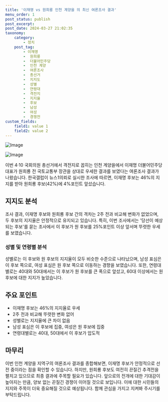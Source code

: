 ```yaml
---
title: '이재명 vs 원희룡 인천 계양을 의 최신 여론조사 결과'
menu_order: 1
post_status: publish
post_excerpt: 
post_date: 2024-03-27 21:02:35
taxonomy:
    category:
        - 정치
    post_tag:
        - 이재명
        -  원희룡
        -  더불어민주당
        -  인천 계양
        -  여론조사
        -  총선거
        -  지지도
        -  성별
        -  연령대
        -  격전지
        -  지지율
        -  후보
        -  남성
        -  여성
        -  경쟁전
custom_fields:
    field1: value 1
    field2: value 2
---
```


![Image](https://imgnews.pstatic.net/image/081/2024/03/27/0003440085_001_20240327112808274.jpg?type=w647)

![Image](https://imgnews.pstatic.net/image/081/2024/03/27/0003440085_002_20240327112808308.jpg?type=w647)

이번 4·10 국회의원 총선거에서 격전지로 꼽히는 인천 계양을에서 이재명 더불어민주당 대표가 원희룡 전 국토교통부 장관을 상대로 우세한 결과를 보였다는 여론조사 결과가 나왔습니다. 한국갤럽이 뉴스1의뢰로 실시한 조사에 따르면, 이재명 후보는 46%의 지지를 받아 원희룡 후보(42%)에 4%포인트 앞섰습니다. 
## 지지도 분석
조사 결과, 이재명 후보와 원희룡 후보 간의 격차는 2주 전과 비교해 변화가 없었으며, 두 후보의 지지율은 안정적으로 유지되고 있습니다. 특히, 이번 조사에서는 '당선이 예상되는 후보'를 묻는 조사에서 이 후보가 원 후보를 25%포인트 이상 앞서며 뚜렷한 우세를 보였습니다.
### 성별 및 연령별 분석
성별로는 이 후보와 원 후보의 지지율이 모두 비슷한 수준으로 나타났으며, 남성 표심은 이 후보 쪽으로, 여성 표심은 원 후보 쪽으로 이동하는 경향을 보였습니다. 또한, 연령대별로는 40대와 50대에서는 이 후보가 원 후보를 큰 폭으로 앞섰고, 60대 이상에서는 원 후보에 대한 지지가 높았습니다.
## 주요 포인트
- 이재명 후보는 46%의 지지율로 우세
- 2주 전과 비교해 뚜렷한 변화 없어
- 성별로는 지지율에 큰 차이 없음
- 남성 표심은 이 후보에 집중, 여성은 원 후보에 집중
- 연령대별로는 40대, 50대에서 이 후보가 압도적
## 마무리
이번 인천 계양을 지역구의 여론조사 결과를 종합해보면, 이재명 후보가 안정적으로 선전 중이라는 점을 확인할 수 있습니다. 하지만, 원희룡 후보도 여전히 끈질긴 추격전을 펼치고 있으므로 최종 결과에 주목할 필요가 있습니다. 앞으로의 전개에 대한 기대감이 높아지는 만큼, 양보 없는 끈질긴 경쟁이 이어질 것으로 보입니다. 이에 대한 시민들의 지지와 주목이 더욱 중요해질 것으로 예상됩니다. 함께 관심을 가지고 지켜봐 주시기를 부탁드립니다.
